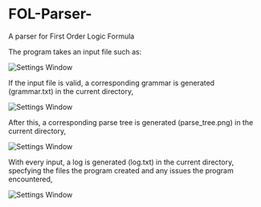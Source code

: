 # FOL-Parser-
A parser for First Order Logic Formula 

The program takes an input file such as:

![Settings Window](https://user-images.githubusercontent.com/56607084/77767492-11111380-7039-11ea-93f1-74dee638c463.png)

If the input file is valid, a corresponding grammar is generated (grammar.txt) in the current directory, 

![Settings Window](https://user-images.githubusercontent.com/56607084/77767486-0eaeb980-7039-11ea-84dc-6e0e7e3d8364.png)

After this, a corresponding parse tree is generated (parse_tree.png) in the current directory, 

![Settings Window](https://user-images.githubusercontent.com/56607084/77767490-10787d00-7039-11ea-94df-12e67ae61050.png)

With every input, a log is generated (log.txt) in the current directory, specfying the files the program created and any issues the program encountered,

![Settings Window](https://user-images.githubusercontent.com/56607084/77767489-0fdfe680-7039-11ea-987c-dfcdd47140b6.png)






